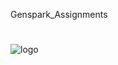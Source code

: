 Genspark_Assignments
#

![logo](https://user-images.githubusercontent.com/54459398/167765037-ea3cc9c1-a793-4d0c-9e89-152c95446c24.jpeg)
